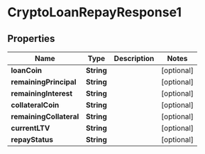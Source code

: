 

# CryptoLoanRepayResponse1


## Properties

| Name | Type | Description | Notes |
|------------ | ------------- | ------------- | -------------|
|**loanCoin** | **String** |  |  [optional] |
|**remainingPrincipal** | **String** |  |  [optional] |
|**remainingInterest** | **String** |  |  [optional] |
|**collateralCoin** | **String** |  |  [optional] |
|**remainingCollateral** | **String** |  |  [optional] |
|**currentLTV** | **String** |  |  [optional] |
|**repayStatus** | **String** |  |  [optional] |



